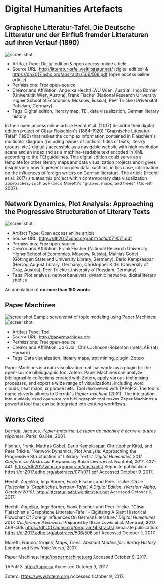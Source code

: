 # Digital Humanities Artefacts

## Graphische Litteratur-Tafel. Die Deutsche Litteratur und der Einfluß fremder Litteraturen auf ihren Verlauf (1890)

![screenshot](https://raw.githubusercontent.com/klahn/digitalhumanities/master/Graphische_Litteratur-Tafel.JPG)

* Artifact Type: Digital edition & open access online article
* Source URL: http://litteratur-tafel.weltliteratur.net/ (digital edition) & https://dh2017.adho.org/abstracts/506/506.pdf (open access online article)
* Permissions: Free open-source
* Creator and Affiliation: Angelika Hechtl (WU Wien, Austria), Ingo Börner (Universität Wien, Austria), Frank Fischer (National Research University Higher School of Economics, Moscow, Russia), Peer Trilcke (Universität Potsdam, Germany)
* Tags: Digital edition, literary map, TEI, data visualization, German literary history

In their open access online article Hecht et al. (2017) describe their digital edition project of Cäsar Flaischlen's (1864–1920) "Graphische Litteratur-Tafel" (1890) that makes the complex information contained in Flaischlen's multicolor diagram (including names of authors, titles of texts, literary groups, etc.) digitally accessible as a navigable website with high resolution scans and an index and as a machine-readable text encoded in XML according to the TEI guidelines. This digital edition could serve as a template for other literary maps and data vizualization projects and it gives insights into how to present complex data, such as, in this case, information on the influences of foreign writers on German literature. The article (Hechtl et al. 2017) situates this project within contemporary data visualization approaches, such as Franco Moretti's "graphs, maps, and trees" (Moretti 2007).  

## Network Dynamics, Plot Analysis: Approaching the Progressive Structuration of Literary Texts

![screenshot](https://raw.githubusercontent.com/klahn/digitalhumanities/master/fischer_figure_1.JPG)

* Artifact Type: Open access online article
* Source URL: https://dh2017.adho.org/abstracts/071/071.pdf
* Permissions: Free open-source
* Creator and Affiliation: Frank Fischer (National Research University Higher School of Economics, Moscow, Russia), Mathias Göbel (Göttingen State and University Library, Germany), Dario Kampkaspar (Herzog August Library, Germany), Christopher Kittel (University of Graz, Austria), Peer Trilcke (University of Potsdam, Germany)
* Tags: Plot analysis, network analysis, dynamic networks, digital literary studies

An annotation of **no more than 150 words**

## Paper Machines 

![screenshot](https://raw.githubusercontent.com/klahn/digitalhumanities/master/paper_machines_banner.JPG)
Sample screenshot of topic modeling using Paper Machines:
![screenshot](https://raw.githubusercontent.com/klahn/digitalhumanities/master/paper_machines_screenshot.JPG)

* Artifact Type: Tool
* Source URL: http://papermachines.org
* Permissions: Free open-source
* Creator and Affiliation: Jo Guldi, Chris Johnson-Roberson (metaLAB (at) Harvard)
* Tags: Data visualization, literary maps, text mining, plugin, Zotero 

Paper Machines is a data visualization tool that works as a plugin for the open-source bibliographic tool Zotero. Paper Machines can analyze bibliographic collections created with Zotero, apply various text mining processes, and export a wide range of visualizations, including word clouds, heat maps, or phrase nets. Tool discovered with TAPoR 3. The tool's name cleverly alludes to Derrida's *Papier-machine* (2001). The integration into a widely used open-source bibliographic tool makes Paper Machines a powerful tool that can be integrated into existing workflows.  

## Works Cited 

Derrida, Jacques. *Papier-machine: Le ruban de machine à écrire et autres réponses.* Paris: Galilée, 2001.

Fischer, Frank, Mathias Göbel, Dario Kampkaspar, Christopher Kittel, and Peer Trilcke. "Network Dynamics, Plot Analysis: Approaching the Progressive Structuration of Literary Texts." *Digital Humanities 2017. Conference Abstracts.* Prepared by Rhian Lewis et al. Montréal, 2017: 437-441. https://dh2017.adho.org/program/abstracts/ Separate publication: https://dh2017.adho.org/abstracts/071/071.pdf Accessed October 9, 2017.

Hechtl, Angelika, Ingo Börner, Frank Fischer, and Peer Trilcke. *Cäsar Flaischlen's 'Graphische Litteratur-Tafel'. A Digital Edition. (Version: Alpha, October 2016).* http://litteratur-tafel.weltliteratur.net Accessed October 9, 2017.

Hechtl, Angelika, Ingo Börner, Frank Fischer, and Peer Trilcke. "Cäsar Flaischlen's 'Graphische Litteratur-Tafel' - Digitizing A Giant Historical Flowchart Of Foreign Influences On German Literature." *Digital Humanities 2017. Conference Abstracts.* Prepared by Rhian Lewis et al. Montréal, 2017: 468-469. https://dh2017.adho.org/program/abstracts/ Separate publication: https://dh2017.adho.org/abstracts/506/506.pdf Accessed October 9, 2017.

Moretti, Franco. *Graphs, Maps, Trees: Abstract Models for Literary History.* London and New York: Verso, 2007.

Paper Machines. http://papermachines.org Accessed October 9, 2017.

TAPoR 3. http://tapor.ca Accessed October 9, 2017.

Zotero. https://www.zotero.org/ Accessed October 9, 2017.


